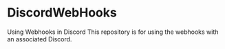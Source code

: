 # DiscordWebHooks
Using Webhooks in Discord
This repository is for using the webhooks with an associated Discord.
